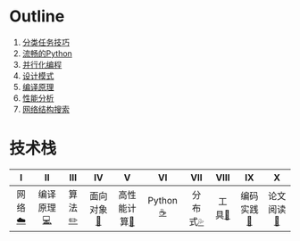 # Outline
1. [分类任务技巧](./train_manager/Bag_of_tricks.md)
2. [流畅的Python](./_posts/fluent_python/Fluent_python.md)
3. [并行化编程](./parallel_programming/Parallel_Framework.md)
4. [设计模式](./design_pattern/Design_pattern.md)
5. [编译原理](./compilers_principles/Compiler.md)
6. [性能分析](./cProfile.md)
7. [网络结构搜索](./automl/Nas.md)

# 技术栈
| Ⅰ | Ⅱ | Ⅲ | Ⅳ | Ⅴ | Ⅵ | Ⅶ | Ⅷ | Ⅸ | Ⅹ |
| :--------: | :---------: | :---------: | :---------: | :---------: | :---------:| :---------: | :-------: | :-------:| :------:|
|网络[:cloud:](#网络-cloud) |编译原理[:computer:](#操作系统-computer)| 算法[:pencil2:](#数据结构与算法-pencil2)| 面向对象[:couple:](#面向对象-couple) |高性能计算[:floppy_disk:](#数据库-floppy_disk)| Python[:coffee:](#java-coffee)| 分布式[:sweat_drops:](#分布式-sweat_drops)| 工具[:hammer:](#工具-hammer)| 编码实践[:speak_no_evil:](#编码实践-speak_no_evil)| 论文阅读[:memo:](#后记-memo) |
</br>
